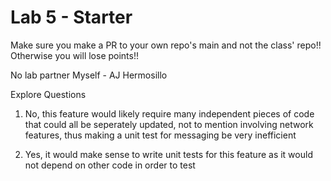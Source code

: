 # Lab 5 - Starter
Make sure you make a PR to your own repo's main and not the class' repo!! Otherwise you will lose points!!

No lab partner
Myself - AJ Hermosillo

Explore Questions

1) No, this feature would likely require many independent pieces of code that could all be seperately updated, not to mention involving network features,
thus making a unit test for messaging be very inefficient

2) Yes, it would make sense to write unit tests for this feature as it would not depend on other code in order to test

